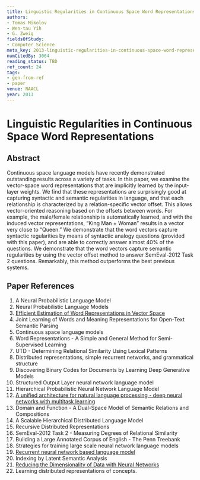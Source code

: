 ```yaml
---
title: Linguistic Regularities in Continuous Space Word Representations
authors:
- Tomas Mikolov
- Wen-tau Yih
- G. Zweig
fieldsOfStudy:
- Computer Science
meta_key: 2013-linguistic-regularities-in-continuous-space-word-representations
numCitedBy: 3064
reading_status: TBD
ref_count: 24
tags:
- gen-from-ref
- paper
venue: NAACL
year: 2013
---
```


# Linguistic Regularities in Continuous Space Word Representations

## Abstract

Continuous space language models have recently demonstrated outstanding results across a variety of tasks. In this paper, we examine the vector-space word representations that are implicitly learned by the input-layer weights. We find that these representations are surprisingly good at capturing syntactic and semantic regularities in language, and that each relationship is characterized by a relation-specific vector offset. This allows vector-oriented reasoning based on the offsets between words. For example, the male/female relationship is automatically learned, and with the induced vector representations, “King Man + Woman” results in a vector very close to “Queen.” We demonstrate that the word vectors capture syntactic regularities by means of syntactic analogy questions (provided with this paper), and are able to correctly answer almost 40% of the questions. We demonstrate that the word vectors capture semantic regularities by using the vector offset method to answer SemEval-2012 Task 2 questions. Remarkably, this method outperforms the best previous systems.

## Paper References

1. A Neural Probabilistic Language Model
2. Neural Probabilistic Language Models
3. [Efficient Estimation of Word Representations in Vector Space](2013-efficient-estimation-of-word-representations-in-vector-space)
4. Joint Learning of Words and Meaning Representations for Open-Text Semantic Parsing
5. Continuous space language models
6. Word Representations - A Simple and General Method for Semi-Supervised Learning
7. UTD - Determining Relational Similarity Using Lexical Patterns
8. Distributed representations, simple recurrent networks, and grammatical structure
9. Discovering Binary Codes for Documents by Learning Deep Generative Models
10. Structured Output Layer neural network language model
11. Hierarchical Probabilistic Neural Network Language Model
12. [A unified architecture for natural language processing - deep neural networks with multitask learning](2008-a-unified-architecture-for-natural-language-processing-deep-neural-networks-with-multitask-learning)
13. Domain and Function - A Dual-Space Model of Semantic Relations and Compositions
14. A Scalable Hierarchical Distributed Language Model
15. Recursive Distributed Representations
16. SemEval-2012 Task 2 - Measuring Degrees of Relational Similarity
17. Building a Large Annotated Corpus of English - The Penn Treebank
18. Strategies for training large scale neural network language models
19. [Recurrent neural network based language model](2010-recurrent-neural-network-based-language-model)
20. Indexing by Latent Semantic Analysis
21. [Reducing the Dimensionality of Data with Neural Networks](2006-reducing-the-dimensionality-of-data-with-neural-networks)
22. Learning distributed representations of concepts.
